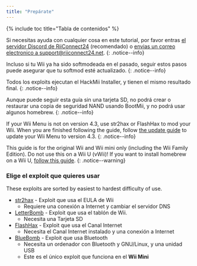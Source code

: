```yaml
---
title: "Prepárate"
---
```


{% include toc title="Tabla de contenidos" %}

Si necesitas ayuda con cualquier cosa en este tutorial, por favor entras [el servidor Discord de RiiConnect24](https://discord.gg/rc24) (recomendado) o [envias un correo electronico a support@riiconnect24.net](mailto:support@riiconnect24.net).
{: .notice--info}

Incluso si tu Wii ya ha sido softmodeada en el pasado, seguir estos pasos puede asegurar que tu softmod esté actualizado.
{: .notice--info}

Todos los exploits ejecutan el HackMii Installer, y tienen el mismo resultado final.
{: .notice--info}

Aunque puede seguir esta guía sin una tarjeta SD, no podrá crear o restaurar una copia de seguridad NAND usando BootMii, y no podrá usar algunos homebrew.
{: .notice--info}

If your Wii Menu is not on version 4.3, use str2hax or FlashHax to mod your Wii. When you are finished following the guide, follow [the update guide](update) to update your Wii Menu to version 4.3.
{: .notice--info}

This guide is for the original Wii and Wii mini only (including the Wii Family Edition). Do not use this on a Wii U (vWii)! If you want to install homebrew on a Wii U, [follow this guide](https://wiiu.hacks.guide).
{: .notice--warning}

### Elige el exploit que quieres usar

These exploits are sorted by easiest to hardest difficulty of use.

- [str2hax](str2hax) - Exploit que usa el EULA de Wii
    * Requiere una conexión a Internet y cambiar el servidor DNS
- [LetterBomb](letterbomb) - Exploit que usa el tablón de Wii.
    * Necesita una Tarjeta SD
- [FlashHax](flashhax) - Exploit que usa el Canal Internet
    * Necesita el Canal Internet instalado y una conexión a Internet
- [BlueBomb](bluebomb) - Exploit que usa Bluetooth
    * Necesita un ordenador con Bluetooth y GNU/Linux, y una unidad USB
    * Este es el único exploit que funciona en el **Wii Mini**

